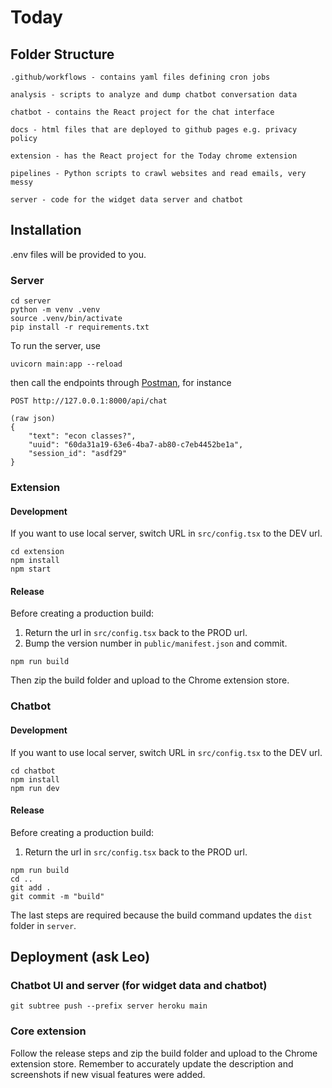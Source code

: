 # Today

## Folder Structure
```
.github/workflows - contains yaml files defining cron jobs

analysis - scripts to analyze and dump chatbot conversation data

chatbot - contains the React project for the chat interface

docs - html files that are deployed to github pages e.g. privacy policy

extension - has the React project for the Today chrome extension

pipelines - Python scripts to crawl websites and read emails, very messy

server - code for the widget data server and chatbot
```

## Installation

.env files will be provided to you.

### Server
```
cd server
python -m venv .venv
source .venv/bin/activate
pip install -r requirements.txt
```

To run the server, use
```
uvicorn main:app --reload
```
then call the endpoints through [Postman](https://www.postman.com/), for instance
```
POST http://127.0.0.1:8000/api/chat

(raw json)
{
    "text": "econ classes?",
    "uuid": "60da31a19-63e6-4ba7-ab80-c7eb4452be1a",
    "session_id": "asdf29"
}
```


### Extension
#### Development
If you want to use local server, switch URL in `src/config.tsx` to the DEV url.
```
cd extension
npm install
npm start
```
#### Release
Before creating a production build:
1. Return the url in `src/config.tsx` back to the PROD url.
2. Bump the version number in `public/manifest.json` and commit.
```
npm run build
```
Then zip the build folder and upload to the Chrome extension store.

### Chatbot
#### Development
If you want to use local server, switch URL in `src/config.tsx` to the DEV url.
```
cd chatbot
npm install
npm run dev
```
#### Release
Before creating a production build:
1. Return the url in `src/config.tsx` back to the PROD url.
```
npm run build
cd ..
git add .
git commit -m "build"
```
The last steps are required because the build command updates the `dist` folder in `server`.

## Deployment (ask Leo)

### Chatbot UI and server (for widget data and chatbot)
```
git subtree push --prefix server heroku main
```

### Core extension
Follow the release steps and zip the build folder and upload to the Chrome extension store. Remember to accurately update the description and screenshots if new visual features were added.
